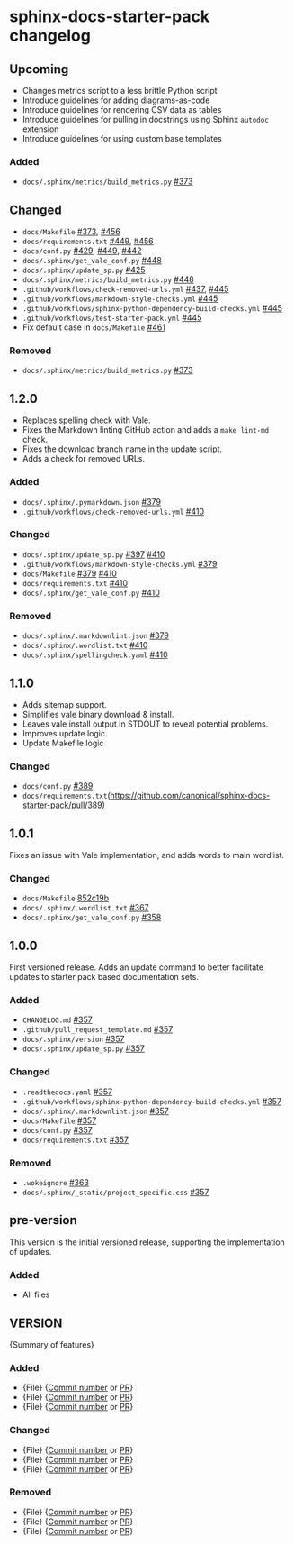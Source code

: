 # sphinx-docs-starter-pack changelog

## Upcoming

* Changes metrics script to a less brittle Python script
* Introduce guidelines for adding diagrams-as-code
* Introduce guidelines for rendering CSV data as tables
* Introduce guidelines for pulling in docstrings using Sphinx `autodoc` extension
* Introduce guidelines for using custom base templates

### Added

* `docs/.sphinx/metrics/build_metrics.py` [#373](https://github.com/canonical/sphinx-docs-starter-pack/pull/373)

## Changed

* `docs/Makefile` [#373](https://github.com/canonical/sphinx-docs-starter-pack/pull/373), [#456](https://github.com/canonical/sphinx-docs-starter-pack/pull/456)
* `docs/requirements.txt` [#449](https://github.com/canonical/sphinx-docs-starter-pack/pull/449), [#456](https://github.com/canonical/sphinx-docs-starter-pack/pull/456)
* `docs/conf.py` [#429](https://github.com/canonical/sphinx-docs-starter-pack/pull/429), [#449](https://github.com/canonical/sphinx-docs-starter-pack/pull/449), [#442](https://github.com/canonical/sphinx-docs-starter-pack/pull/442)
* `docs/.sphinx/get_vale_conf.py` [#448](https://github.com/canonical/sphinx-docs-starter-pack/pull/448)
* `docs/.sphinx/update_sp.py` [#425](https://github.com/canonical/sphinx-docs-starter-pack/pull/425)
* `docs/.sphinx/metrics/build_metrics.py` [#448](https://github.com/canonical/sphinx-docs-starter-pack/pull/448)
* `.github/workflows/check-removed-urls.yml` [#437](https://github.com/canonical/sphinx-docs-starter-pack/pull/437), [#445](https://github.com/canonical/sphinx-docs-starter-pack/pull/445)
* `.github/workflows/markdown-style-checks.yml` [#445](https://github.com/canonical/sphinx-docs-starter-pack/pull/445)
* `.github/workflows/sphinx-python-dependency-build-checks.yml` [#445](https://github.com/canonical/sphinx-docs-starter-pack/pull/445)
* `.github/workflows/test-starter-pack.yml` [#445](https://github.com/canonical/sphinx-docs-starter-pack/pull/445)
* Fix default case in `docs/Makefile` [#461](https://github.com/canonical/sphinx-docs-starter-pack/pull/461)

### Removed

* `docs/.sphinx/metrics/build_metrics.py` [#373](https://github.com/canonical/sphinx-docs-starter-pack/pull/373)

## 1.2.0

* Replaces spelling check with Vale.
* Fixes the Markdown linting GitHub action and adds a `make lint-md` check.
* Fixes the download branch name in the update script.
* Adds a check for removed URLs.

### Added

* `docs/.sphinx/.pymarkdown.json` [#379](https://github.com/canonical/sphinx-docs-starter-pack/pull/379)
* `.github/workflows/check-removed-urls.yml` [#410](https://github.com/canonical/sphinx-docs-starter-pack/pull/410)

### Changed

* `docs/.sphinx/update_sp.py` [#397](https://github.com/canonical/sphinx-docs-starter-pack/pull/397) [#410](https://github.com/canonical/sphinx-docs-starter-pack/pull/410)
* `.github/workflows/markdown-style-checks.yml` [#379](https://github.com/canonical/sphinx-docs-starter-pack/pull/379)
* `docs/Makefile` [#379](https://github.com/canonical/sphinx-docs-starter-pack/pull/379) [#410](https://github.com/canonical/sphinx-docs-starter-pack/pull/410)
* `docs/requirements.txt` [#410](https://github.com/canonical/sphinx-docs-starter-pack/pull/410)
* `docs/.sphinx/get_vale_conf.py` [#410](https://github.com/canonical/sphinx-docs-starter-pack/pull/410)

### Removed

* `docs/.sphinx/.markdownlint.json` [#379](https://github.com/canonical/sphinx-docs-starter-pack/pull/379)
* `docs/.sphinx/.wordlist.txt` [#410](https://github.com/canonical/sphinx-docs-starter-pack/pull/410)
* `docs/.sphinx/spellingcheck.yaml` [#410](https://github.com/canonical/sphinx-docs-starter-pack/pull/410)


## 1.1.0

* Adds sitemap support.
* Simplifies vale binary download & install.
* Leaves vale install output in STDOUT to reveal potential problems.
* Improves update logic.
* Update Makefile logic

### Changed

* `docs/conf.py` [#389](https://github.com/canonical/sphinx-docs-starter-pack/pull/389)
* `docs/requirements.txt`(https://github.com/canonical/sphinx-docs-starter-pack/pull/389)

## 1.0.1

Fixes an issue with Vale implementation, and adds words to main wordlist.

### Changed

* `docs/Makefile` [852c19b](https://github.com/canonical/sphinx-docs-starter-pack/commit/852c19bf162e4697d7f36b49e8bc36ad71302216)
* `docs/.sphinx/.wordlist.txt` [#367](https://github.com/canonical/sphinx-docs-starter-pack/pull/367)
* `docs/.sphinx/get_vale_conf.py` [#358](https://github.com/canonical/sphinx-docs-starter-pack/pull/358)

## 1.0.0

First versioned release. Adds an update command to better facilitate updates to
starter pack based documentation sets.

### Added

* `CHANGELOG.md` [#357](https://github.com/canonical/sphinx-docs-starter-pack/pull/357)
* `.github/pull_request_template.md` [#357](https://github.com/canonical/sphinx-docs-starter-pack/pull/357)
* `docs/.sphinx/version` [#357](https://github.com/canonical/sphinx-docs-starter-pack/pull/357)
* `docs/.sphinx/update_sp.py` [#357](https://github.com/canonical/sphinx-docs-starter-pack/pull/357)

### Changed

* `.readthedocs.yaml` [#357](https://github.com/canonical/sphinx-docs-starter-pack/pull/357)
* `.github/workflows/sphinx-python-dependency-build-checks.yml` [#357](https://github.com/canonical/sphinx-docs-starter-pack/pull/357)
* `docs/.sphinx/.markdownlint.json` [#357](https://github.com/canonical/sphinx-docs-starter-pack/pull/357)
* `docs/Makefile` [#357](https://github.com/canonical/sphinx-docs-starter-pack/pull/357)
* `docs/conf.py` [#357](https://github.com/canonical/sphinx-docs-starter-pack/pull/357)
* `docs/requirements.txt` [#357](https://github.com/canonical/sphinx-docs-starter-pack/pull/357)

### Removed

* `.wokeignore` [#363](https://github.com/canonical/sphinx-docs-starter-pack/pull/363)
* `docs/.sphinx/_static/project_specific.css` [#357](https://github.com/canonical/sphinx-docs-starter-pack/pull/357)

## pre-version

This version is the initial versioned release, supporting the implementation of
updates.

### Added

* All files

## VERSION

{Summary of features}

### Added

* {File} {[Commit number](https://www.github.com) or [PR](https://www.github.com)}
* {File} {[Commit number](https://www.github.com) or [PR](https://www.github.com)}
* {File} {[Commit number](https://www.github.com) or [PR](https://www.github.com)}

### Changed

* {File} {[Commit number](https://www.github.com) or [PR](https://www.github.com)}
* {File} {[Commit number](https://www.github.com) or [PR](https://www.github.com)}
* {File} {[Commit number](https://www.github.com) or [PR](https://www.github.com)}

### Removed

* {File} {[Commit number](https://www.github.com) or [PR](https://www.github.com)}
* {File} {[Commit number](https://www.github.com) or [PR](https://www.github.com)}
* {File} {[Commit number](https://www.github.com) or [PR](https://www.github.com)}
